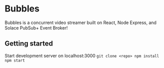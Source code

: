 # Bubbles
Bubbles is a concurrent video streamer built on React, Node Express, and Solace PubSub+ Event Broker!

## Getting started
Start development server on localhost:3000
`git clone <repo>
npm install
npm start`
